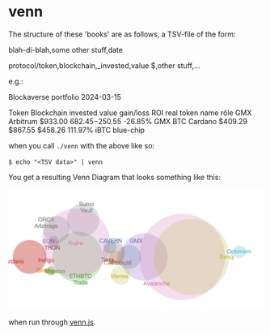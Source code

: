 # venn

The structure of these 'books' are as follows, a TSV-file of the form:
   
blah-di-blah,some other stuff,date

protocol/token,blockchain,_invested,value $,other stuff,...

e.g.:
   
Blockaverse     portfolio       2024-03-15
                          
Token   Blockchain      invested        value   gain/loss       ROI     real token name rôle
GMX     Arbitrum        $933.00 $682.45 -$250.55        -26.85% GMX
BTC     Cardano $409.29 $867.55 $458.26 111.97% iBTC    blue-chip

when you call `./venn` with the above like so:

`$ echo "<TSV data>" | venn`

You get a resulting Venn Diagram that looks something like this:

![Protocols by blockchain](imgs/protocols-by-blockchain.png)

when run through [venn.js](https://github.com/benfred/venn.js).
